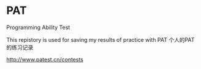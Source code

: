 # PAT
Programming Ability Test

This repistory is used for saving my results of practice with PAT
个人的PAT的练习记录

http://www.patest.cn/contests
